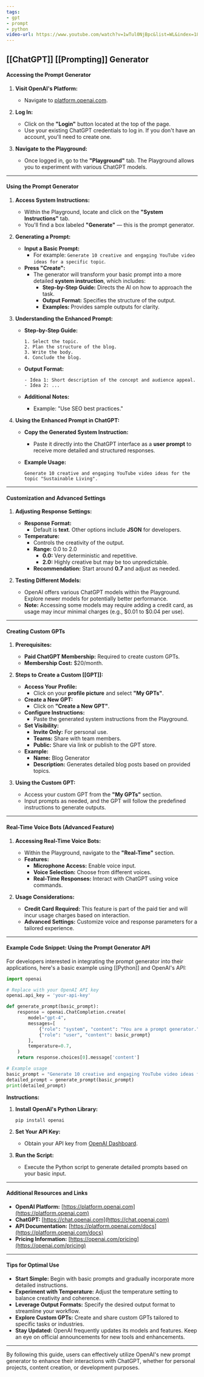 ```yaml
---
tags:
- gpt
- prompt
- python
video-url: https://www.youtube.com/watch?v=1wTul0NjBpc&list=WL&index=18
---
```


## **[[ChatGPT]] [[Prompting]] Generator**

#### **Accessing the Prompt Generator**

1. **Visit OpenAI's Platform:**

    - Navigate to [platform.openai.com](https://platform.openai.com).

2. **Log In:**

    - Click on the **"Login"** button located at the top of the page.
    - Use your existing ChatGPT credentials to log in. If you don't have an account, you'll need to create one.

3. **Navigate to the Playground:**

    - Once logged in, go to the **"Playground"** tab. The Playground allows you to experiment with various ChatGPT models.

---

#### **Using the Prompt Generator**

1. **Access System Instructions:**

    - Within the Playground, locate and click on the **"System Instructions"** tab.
    - You'll find a box labeled **"Generate"** — this is the prompt generator.

2. **Generating a Prompt:**

    - **Input a Basic Prompt:**
        - For example: `Generate 10 creative and engaging YouTube video ideas for a specific topic`.
    - **Press "Create":**
        - The generator will transform your basic prompt into a more detailed **system instruction**, which includes:
            - **Step-by-Step Guide:** Directs the AI on how to approach the task.
            - **Output Format:** Specifies the structure of the output.
            - **Examples:** Provides sample outputs for clarity.

3. **Understanding the Enhanced Prompt:**

    - **Step-by-Step Guide:**

        ```
        1. Select the topic.
        2. Plan the structure of the blog.
        3. Write the body.
        4. Conclude the blog.
        ```

    - **Output Format:**

        ```
        - Idea 1: Short description of the concept and audience appeal.
        - Idea 2: ...
        ```

    - **Additional Notes:**
        - Example: "Use SEO best practices."

4. **Using the Enhanced Prompt in ChatGPT:**

    - **Copy the Generated System Instruction:**
        - Paste it directly into the ChatGPT interface as a **user prompt** to receive more detailed and structured responses.
    - **Example Usage:**

        ```
        Generate 10 creative and engaging YouTube video ideas for the topic "Sustainable Living".
        ```

---

#### **Customization and Advanced Settings**

1. **Adjusting Response Settings:**

    - **Response Format:**
        - Default is **text**. Other options include **JSON** for developers.
    - **Temperature:**
        - Controls the creativity of the output.
        - **Range:** 0.0 to 2.0
            - **0.0:** Very deterministic and repetitive.
            - **2.0:** Highly creative but may be too unpredictable.
        - **Recommendation:** Start around **0.7** and adjust as needed.

2. **Testing Different Models:**

    - OpenAI offers various ChatGPT models within the Playground. Explore newer models for potentially better performance.
    - **Note:** Accessing some models may require adding a credit card, as usage may incur minimal charges (e.g., $0.01 to $0.04 per use).

---

#### **Creating Custom GPTs**

1. **Prerequisites:**

    - **Paid ChatGPT Membership:** Required to create custom GPTs.
    - **Membership Cost:** $20/month.

2. **Steps to Create a Custom [[GPT]]:**

    - **Access Your Profile:**
        - Click on your **profile picture** and select **"My GPTs"**.
    - **Create a New GPT:**
        - Click on **"Create a New GPT"**.
    - **Configure Instructions:**
        - Paste the generated system instructions from the Playground.
    - **Set Visibility:**
        - **Invite Only:** For personal use.
        - **Teams:** Share with team members.
        - **Public:** Share via link or publish to the GPT store.
    - **Example:**
        - **Name:** Blog Generator
        - **Description:** Generates detailed blog posts based on provided topics.

3. **Using the Custom GPT:**

    - Access your custom GPT from the **"My GPTs"** section.
    - Input prompts as needed, and the GPT will follow the predefined instructions to generate outputs.

---

#### **Real-Time Voice Bots (Advanced Feature)**

1. **Accessing Real-Time Voice Bots:**

    - Within the Playground, navigate to the **"Real-Time"** section.
    - **Features:**
        - **Microphone Access:** Enable voice input.
        - **Voice Selection:** Choose from different voices.
        - **Real-Time Responses:** Interact with ChatGPT using voice commands.

2. **Usage Considerations:**

    - **Credit Card Required:** This feature is part of the paid tier and will incur usage charges based on interaction.
    - **Advanced Settings:** Customize voice and response parameters for a tailored experience.

---

#### **Example Code Snippet: Using the Prompt Generator API**

For developers interested in integrating the prompt generator into their applications, here's a basic example using [[Python]] and OpenAI's API:

```python
import openai

# Replace with your OpenAI API key
openai.api_key = 'your-api-key'

def generate_prompt(basic_prompt):
    response = openai.ChatCompletion.create(
        model="gpt-4",
        messages=[
            {"role": "system", "content": "You are a prompt generator."},
            {"role": "user", "content": basic_prompt}
        ],
        temperature=0.7,
    )
    return response.choices[0].message['content']

# Example usage
basic_prompt = "Generate 10 creative and engaging YouTube video ideas for the topic 'Sustainable Living'."
detailed_prompt = generate_prompt(basic_prompt)
print(detailed_prompt)
```

**Instructions:**

1. **Install OpenAI's Python Library:**

    ```
    pip install openai
    ```

2. **Set Your API Key:**

    - Obtain your API key from [OpenAI Dashboard](https://platform.openai.com/account/api-keys).

3. **Run the Script:**

    - Execute the Python script to generate detailed prompts based on your basic input.

---

#### **Additional Resources and Links**

- **OpenAI Platform:** [https://platform.openai.com](https://platform.openai.com)
- **ChatGPT:** [https://chat.openai.com](https://chat.openai.com)
- **API Documentation:** [https://platform.openai.com/docs](https://platform.openai.com/docs)
- **Pricing Information:** [https://openai.com/pricing](https://openai.com/pricing)

---

#### **Tips for Optimal Use**

- **Start Simple:** Begin with basic prompts and gradually incorporate more detailed instructions.
- **Experiment with Temperature:** Adjust the temperature setting to balance creativity and coherence.
- **Leverage Output Formats:** Specify the desired output format to streamline your workflow.
- **Explore Custom GPTs:** Create and share custom GPTs tailored to specific tasks or industries.
- **Stay Updated:** OpenAI frequently updates its models and features. Keep an eye on official announcements for new tools and enhancements.

---

By following this guide, users can effectively utilize OpenAI's new prompt generator to enhance their interactions with ChatGPT, whether for personal projects, content creation, or development purposes.
